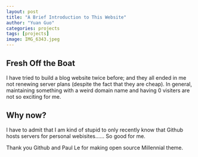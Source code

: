 ```yaml
---
layout: post
title: "A Brief Introduction to This Website"
author: "Yuan Guo"
categories: projects
tags: [projects]
image: IMG_6343.jpeg
---
```


## Fresh Off the Boat

I have tried to build a blog website twice before; and they all ended in me not renewing server plans (despite the fact that they are cheap). In general, maintaining something with a weird domain name and having 0 visiters are not so exciting for me.

## Why now?

I have to admit that I am kind of stupid to only recently know that Github hosts servers for personal webisites...... So good for me. 

Thank you Github and Paul Le for making open source Millennial theme.